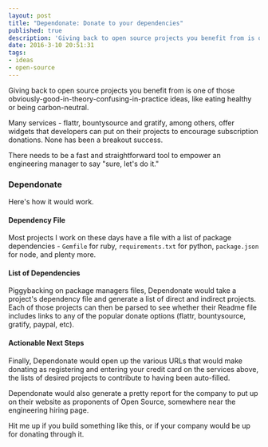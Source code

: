 ```yaml
---
layout: post
title: "Dependonate: Donate to your dependencies"
published: true
description: 'Giving back to open source projects you benefit from is one of those obviously-good-in-theory-confusing-in-practice ideas, like eating healthy or being carbon-neutral.'
date: 2016-3-10 20:51:31
tags:
- ideas
- open-source
---
```


Giving back to open source projects you benefit from is one of those obviously-good-in-theory-confusing-in-practice ideas, like eating healthy or being carbon-neutral.

Many services - flattr, bountysource and gratify, among others, offer widgets that developers can put on their projects to encourage subscription donations. None has been a breakout success.

There needs to be a fast and straightforward tool to empower an engineering manager to say "sure, let's do it."

### Dependonate
Here's how it would work.

#### Dependency File
Most projects I work on these days have a file with a list of package dependencies - `Gemfile` for ruby, `requirements.txt` for python, `package.json` for node, and plenty more.

#### List of Dependencies
Piggybacking on package managers files, Dependonate would take a project's dependency file and generate a list of direct and indirect projects. Each of those projects can then be parsed to see whether their Readme file includes links to any of the popular donate options (flattr, bountysource, gratify, paypal, etc).

#### Actionable Next Steps
Finally, Dependonate would open up the various URLs that would make donating as registering and entering your credit card on the services above, the lists of desired projects to contribute to having been auto-filled.

Dependonate would also generate a pretty report for the company to put up on their website as proponents of Open Source, somewhere near the engineering hiring page.

Hit me up if you build something like this, or if your company would be up for donating through it.
